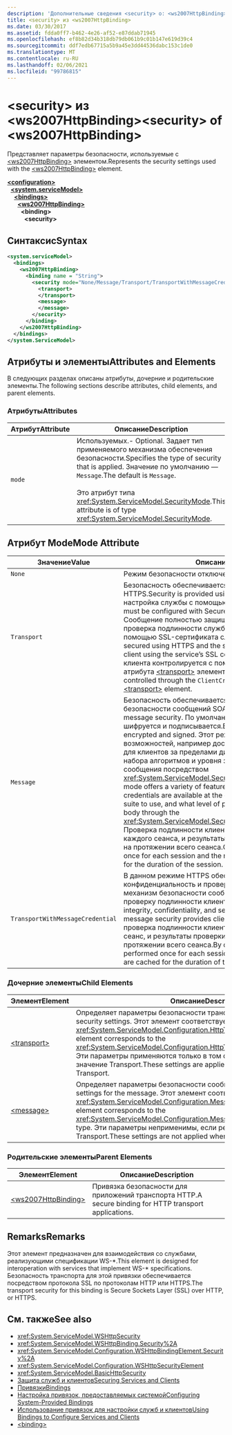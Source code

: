 ```yaml
---
description: 'Дополнительные сведения <security> о: <ws2007HttpBinding>'
title: <security> из <ws2007HttpBinding>
ms.date: 03/30/2017
ms.assetid: fdda0ff7-b462-4e26-af52-e87ddab71945
ms.openlocfilehash: ef8b82d34b318db79db061b9c01b147e619d39c4
ms.sourcegitcommit: ddf7edb67715a5b9a45e3dd44536dabc153c1de0
ms.translationtype: MT
ms.contentlocale: ru-RU
ms.lasthandoff: 02/06/2021
ms.locfileid: "99786815"
---
```

# <a name="security-of-ws2007httpbinding"></a><span data-ttu-id="35291-103">\<security> из \<ws2007HttpBinding></span><span class="sxs-lookup"><span data-stu-id="35291-103">\<security> of \<ws2007HttpBinding></span></span>

<span data-ttu-id="35291-104">Представляет параметры безопасности, используемые с [\<ws2007HttpBinding>](ws2007httpbinding.md) элементом.</span><span class="sxs-lookup"><span data-stu-id="35291-104">Represents the security settings used with the [\<ws2007HttpBinding>](ws2007httpbinding.md) element.</span></span>  
  
[**\<configuration>**](../configuration-element.md)\
&nbsp;&nbsp;[**\<system.serviceModel>**](system-servicemodel.md)\
&nbsp;&nbsp;&nbsp;&nbsp;[**\<bindings>**](bindings.md)\
&nbsp;&nbsp;&nbsp;&nbsp;&nbsp;&nbsp;[**\<ws2007HttpBinding>**](ws2007httpbinding.md)\
&nbsp;&nbsp;&nbsp;&nbsp;&nbsp;&nbsp;&nbsp;&nbsp;**\<binding>**\
&nbsp;&nbsp;&nbsp;&nbsp;&nbsp;&nbsp;&nbsp;&nbsp;&nbsp;&nbsp;**\<security>**  
  
## <a name="syntax"></a><span data-ttu-id="35291-105">Синтаксис</span><span class="sxs-lookup"><span data-stu-id="35291-105">Syntax</span></span>  
  
```xml  
<system.serviceModel>
  <bindings>
    <ws2007HttpBinding>
      <binding name = "String">
        <security mode="None/Message/Transport/TransportWithMessageCredential">
          <transport>
          </transport>
          <message>
          </message>
        </security>
      </binding>
    </ws2007HttpBinding>
  </bindings>
</system.ServiceModel>
```  
  
## <a name="attributes-and-elements"></a><span data-ttu-id="35291-106">Атрибуты и элементы</span><span class="sxs-lookup"><span data-stu-id="35291-106">Attributes and Elements</span></span>  

 <span data-ttu-id="35291-107">В следующих разделах описаны атрибуты, дочерние и родительские элементы.</span><span class="sxs-lookup"><span data-stu-id="35291-107">The following sections describe attributes, child elements, and parent elements.</span></span>  
  
### <a name="attributes"></a><span data-ttu-id="35291-108">Атрибуты</span><span class="sxs-lookup"><span data-stu-id="35291-108">Attributes</span></span>  
  
|<span data-ttu-id="35291-109">Атрибут</span><span class="sxs-lookup"><span data-stu-id="35291-109">Attribute</span></span>|<span data-ttu-id="35291-110">Описание</span><span class="sxs-lookup"><span data-stu-id="35291-110">Description</span></span>|  
|---------------|-----------------|  
|`mode`|<span data-ttu-id="35291-111">Используемых.</span><span class="sxs-lookup"><span data-stu-id="35291-111">-   Optional.</span></span> <span data-ttu-id="35291-112">Задает тип применяемого механизма обеспечения безопасности.</span><span class="sxs-lookup"><span data-stu-id="35291-112">Specifies the type of security that is applied.</span></span> <span data-ttu-id="35291-113">Значение по умолчанию — `Message`.</span><span class="sxs-lookup"><span data-stu-id="35291-113">The default is `Message`.</span></span><br /><br /> <span data-ttu-id="35291-114">Это атрибут типа <xref:System.ServiceModel.SecurityMode>.</span><span class="sxs-lookup"><span data-stu-id="35291-114">This attribute is of type <xref:System.ServiceModel.SecurityMode>.</span></span>|  
  
## <a name="mode-attribute"></a><span data-ttu-id="35291-115">Атрибут Mode</span><span class="sxs-lookup"><span data-stu-id="35291-115">Mode Attribute</span></span>  
  
|<span data-ttu-id="35291-116">Значение</span><span class="sxs-lookup"><span data-stu-id="35291-116">Value</span></span>|<span data-ttu-id="35291-117">Описание</span><span class="sxs-lookup"><span data-stu-id="35291-117">Description</span></span>|  
|-----------|-----------------|  
|`None`|<span data-ttu-id="35291-118">Режим безопасности отключен.</span><span class="sxs-lookup"><span data-stu-id="35291-118">Security is disabled.</span></span>|  
|`Transport`|<span data-ttu-id="35291-119">Безопасность обеспечивается с помощью протокола HTTPS.</span><span class="sxs-lookup"><span data-stu-id="35291-119">Security is provided using HTTPS.</span></span> <span data-ttu-id="35291-120">Необходима настройка службы с помощью SSL-сертификатов.</span><span class="sxs-lookup"><span data-stu-id="35291-120">The service must be configured with Secure Sockets Layer (SSL) certificates.</span></span> <span data-ttu-id="35291-121">Сообщение полностью защищено с помощью HTTPS, а проверка подлинности службы выполняется клиентом с помощью SSL-сертификата службы.</span><span class="sxs-lookup"><span data-stu-id="35291-121">The message is entirely secured using HTTPS and the service is authenticated by the client using the service’s SSL certificate.</span></span> <span data-ttu-id="35291-122">Проверка подлинности клиента контролируется с помощью `ClientCredentials` атрибута [\<transport>](transport-of-ws2007httpbinding.md) элемента.</span><span class="sxs-lookup"><span data-stu-id="35291-122">The client authentication is controlled through the `ClientCredentials` attribute of the [\<transport>](transport-of-ws2007httpbinding.md) element.</span></span>|  
|`Message`|<span data-ttu-id="35291-123">Безопасность обеспечивается с помощью средств безопасности сообщений SOAP.</span><span class="sxs-lookup"><span data-stu-id="35291-123">Security is provided using SOAP message security.</span></span> <span data-ttu-id="35291-124">По умолчанию текст сообщений SOAP шифруется и подписывается.</span><span class="sxs-lookup"><span data-stu-id="35291-124">By default, the SOAP body is encrypted and signed.</span></span> <span data-ttu-id="35291-125">Этот режим предоставляет множество возможностей, например доступ к учетным данным службы для клиентов за пределами диапазона, выбор используемого набора алгоритмов и уровня защиты, применяемого к тексту сообщения посредством <xref:System.ServiceModel.Security.SecurityMessageProperty>.</span><span class="sxs-lookup"><span data-stu-id="35291-125">This mode offers a variety of features, such as whether the service credentials are available at the client out of band, the algorithm suite to use, and what level of protection to apply to the message body through the <xref:System.ServiceModel.Security.SecurityMessageProperty>.</span></span> <span data-ttu-id="35291-126">Проверка подлинности клиента выполняется один раз для каждого сеанса, и результаты проверки сохраняются в кэше на протяжении всего сеанса.</span><span class="sxs-lookup"><span data-stu-id="35291-126">Client authentication is performed once for each session and the results of authentication are cached for the duration of the session.</span></span>|  
|`TransportWithMessageCredential`|<span data-ttu-id="35291-127">В данном режиме HTTPS обеспечивает целостность, конфиденциальность и проверку подлинности сервера, а механизм безопасности сообщений SOAP обеспечивает проверку подлинности клиента.</span><span class="sxs-lookup"><span data-stu-id="35291-127">In this mode, HTTPS provides integrity, confidentiality, and server authentication, and SOAP message security provides client authentication.</span></span> <span data-ttu-id="35291-128">По умолчанию проверка подлинности клиента выполняется один раз за сеанс, и результаты проверки сохраняются в кэше на протяжении всего сеанса.</span><span class="sxs-lookup"><span data-stu-id="35291-128">By default, client authentication is performed once for each session and the results of authentication are cached for the duration of the session.</span></span>|  
  
### <a name="child-elements"></a><span data-ttu-id="35291-129">Дочерние элементы</span><span class="sxs-lookup"><span data-stu-id="35291-129">Child Elements</span></span>  
  
|<span data-ttu-id="35291-130">Элемент</span><span class="sxs-lookup"><span data-stu-id="35291-130">Element</span></span>|<span data-ttu-id="35291-131">Описание</span><span class="sxs-lookup"><span data-stu-id="35291-131">Description</span></span>|  
|-------------|-----------------|  
|[\<transport>](transport-of-ws2007httpbinding.md)|<span data-ttu-id="35291-132">Определяет параметры безопасности транспорта.</span><span class="sxs-lookup"><span data-stu-id="35291-132">Defines the transport security settings.</span></span> <span data-ttu-id="35291-133">Этот элемент соответствует типу <xref:System.ServiceModel.Configuration.HttpTransportSecurityElement>.</span><span class="sxs-lookup"><span data-stu-id="35291-133">This element corresponds to the <xref:System.ServiceModel.Configuration.HttpTransportSecurityElement> type.</span></span> <span data-ttu-id="35291-134">Эти параметры применяются только в том случае, если режим имеет значение Transport.</span><span class="sxs-lookup"><span data-stu-id="35291-134">These settings are applied only when the mode is set to Transport.</span></span>|  
|[\<message>](message-of-ws2007httpbinding.md)|<span data-ttu-id="35291-135">Определяет параметры безопасности сообщения.</span><span class="sxs-lookup"><span data-stu-id="35291-135">Defines the security settings for the message.</span></span> <span data-ttu-id="35291-136">Этот элемент соответствует типу <xref:System.ServiceModel.Configuration.MessageSecurityOverHttpElement>.</span><span class="sxs-lookup"><span data-stu-id="35291-136">This element corresponds to the <xref:System.ServiceModel.Configuration.MessageSecurityOverHttpElement> type.</span></span> <span data-ttu-id="35291-137">Эти параметры неприменимы, если режим имеет значение Transport.</span><span class="sxs-lookup"><span data-stu-id="35291-137">These settings are not applied when the mode is set to Transport.</span></span>|  
  
### <a name="parent-elements"></a><span data-ttu-id="35291-138">Родительские элементы</span><span class="sxs-lookup"><span data-stu-id="35291-138">Parent Elements</span></span>  
  
|<span data-ttu-id="35291-139">Элемент</span><span class="sxs-lookup"><span data-stu-id="35291-139">Element</span></span>|<span data-ttu-id="35291-140">Описание</span><span class="sxs-lookup"><span data-stu-id="35291-140">Description</span></span>|  
|-------------|-----------------|  
|[\<ws2007HttpBinding>](ws2007httpbinding.md)|<span data-ttu-id="35291-141">Привязка безопасности для приложений транспорта HTTP.</span><span class="sxs-lookup"><span data-stu-id="35291-141">A secure binding for HTTP transport applications.</span></span>|  
  
## <a name="remarks"></a><span data-ttu-id="35291-142">Remarks</span><span class="sxs-lookup"><span data-stu-id="35291-142">Remarks</span></span>  

 <span data-ttu-id="35291-143">Этот элемент предназначен для взаимодействия со службами, реализующими спецификации WS-\*.</span><span class="sxs-lookup"><span data-stu-id="35291-143">This element is designed for interoperation with services that implement WS-\* specifications.</span></span> <span data-ttu-id="35291-144">Безопасность транспорта для этой привязки обеспечивается посредством протокола SSL по протоколам HTTP или HTTPS.</span><span class="sxs-lookup"><span data-stu-id="35291-144">The transport security for this binding is Secure Sockets Layer (SSL) over HTTP, or HTTPS.</span></span>  
  
## <a name="see-also"></a><span data-ttu-id="35291-145">См. также</span><span class="sxs-lookup"><span data-stu-id="35291-145">See also</span></span>

- <xref:System.ServiceModel.WSHttpSecurity>
- <xref:System.ServiceModel.WSHttpBinding.Security%2A>
- <xref:System.ServiceModel.Configuration.WSHttpBindingElement.Security%2A>
- <xref:System.ServiceModel.Configuration.WSHttpSecurityElement>
- <xref:System.ServiceModel.BasicHttpSecurity>
- [<span data-ttu-id="35291-146">Защита служб и клиентов</span><span class="sxs-lookup"><span data-stu-id="35291-146">Securing Services and Clients</span></span>](../../../wcf/feature-details/securing-services-and-clients.md)
- [<span data-ttu-id="35291-147">Привязки</span><span class="sxs-lookup"><span data-stu-id="35291-147">Bindings</span></span>](../../../wcf/bindings.md)
- [<span data-ttu-id="35291-148">Настройка привязок, предоставляемых системой</span><span class="sxs-lookup"><span data-stu-id="35291-148">Configuring System-Provided Bindings</span></span>](../../../wcf/feature-details/configuring-system-provided-bindings.md)
- [<span data-ttu-id="35291-149">Использование привязок для настройки служб и клиентов</span><span class="sxs-lookup"><span data-stu-id="35291-149">Using Bindings to Configure Services and Clients</span></span>](../../../wcf/using-bindings-to-configure-services-and-clients.md)
- [\<binding>](bindings.md)
